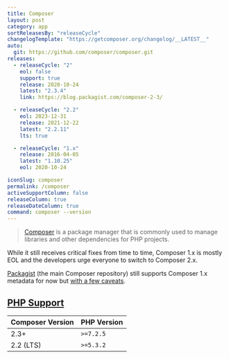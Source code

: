 ```yaml
---
title: Composer
layout: post
category: app
sortReleasesBy: "releaseCycle"
changelogTemplate: "https://getcomposer.org/changelog/__LATEST__"
auto:
  git: https://github.com/composer/composer.git
releases:
  - releaseCycle: "2"
    eol: false
    support: true
    release: 2020-10-24
    latest: "2.3.4"
    link: https://blog.packagist.com/composer-2-3/

  - releaseCycle: "2.2"
    eol: 2023-12-31
    release: 2021-12-22
    latest: "2.2.11"
    lts: true

  - releaseCycle: "1.x"
    release: 2016-04-05
    latest: "1.10.25"
    eol: 2020-10-24

iconSlug: composer
permalink: /composer
activeSupportColumn: false
releaseColumn: true
releaseDateColumn: true
command: composer --version
---
```


> [Composer](https://getcomposer.org/) is a package manager that is commonly used to manage libraries and other dependencies for PHP projects.

While it still receives critical fixes from time to time, Composer 1.x is mostly EOL and the developers urge everyone to switch to Composer 2.x.

[Packagist](https://packagist.org/) (the main Composer repository) still supports Composer 1.x metadata for now but [with a few caveats](https://blog.packagist.com/deprecating-composer-1-support/).

## [PHP Support](https://blog.packagist.com/composer-2-2/)

Composer Version|PHP Version
----------------|-----------
2.3+            | `>=7.2.5`
2.2 (LTS)       | `>=5.3.2`
